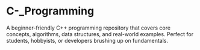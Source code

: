# C-_Programming
A beginner-friendly C++ programming repository that covers core concepts, algorithms, data structures, and real-world examples. Perfect for students, hobbyists, or developers brushing up on fundamentals.
